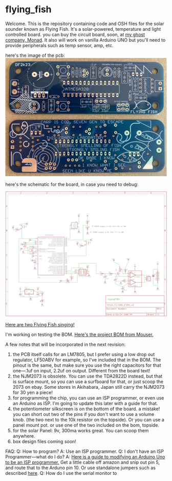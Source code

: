 # flying_fish

Welcome.  This is the repository containing code and OSH files for the solar sounder known as Flying Fish. It's a solar-powered, temperature and light controlled board. you can buy the circuit board, soon, at <a href="https://monadmonad.square.site/">my ghost company, Monad</a>. It also will work on vanilla Arduino UNO but you'll need to provide peripherals such as temp sensor, amp, etc. 

here's the image of the pcb:
<img src= "https://raw.githubusercontent.com/dfict/flying_fish/main/FlyingFish_pcb.jpg" alt="the picture of the pcb!">

here's the schematic for the board, in case you need to debug:

<img src="https://raw.githubusercontent.com/dfict/flying_fish/main/FlyingFish_schematic.png" alt="the schematic is here">

<a href="https://www.instagram.com/stories/highlights/18321952708145409/">Here are two Flying Fish singing!</a>

I'm working on testing the BOM.
<a href="https://www.mouser.com/ProjectManager/ProjectDetail.aspx?AccessID=30a4665741">Here's the project BOM from Mouser.</a>

A few notes that will be incorporated in the next revision:
1) the PCB itself calls for an LM7805, but I prefer using a low drop out regulator, LF50ABV for example, so I've included that in the BOM. The pinout is the same, but make sure you use the right capacitors for that one—.1uf on input, 2.2uf on output. Different from the board text!
2) the NJM2073 is obsolete. You can use the TDA2822D instead, but that is surface mount, so you can use a surfboard for that, or just scoop the 2073 on ebay. Some stores in Akihabara, Japan still carry the NJM2073 for 30 yen a piece!
3) for programming the chip, you can use an ISP programmer, or even use an Arduino as ISP. I'm going to update this later with a guide for that.
4) the potentiometer silkscreen is on the bottom of the board. a mistake! you can short out two of the pins if you don't want to use a volume knob. (the two next to the 10k resistor on the topside). Or you can use a panel mount pot. or use one of the two included on the bom, topside.
5) for the solar Panel: 9v, 300ma works great. You can scoop them anywhere.
6) box design files coming soon!

FAQ:
Q: How to program?
A: Use an ISP programmer.
Q: I don't have an ISP Programmer—what do I do?
A: <a href="https://www.electroschematics.com/icsp-custom-cables-and-arduino/">Here is a guide to modifying an Arduino Uno to be an ISP programmer.</a> Get a little cable off amazon and snip out pin 5, and route that to the Arduno pin 10. Or use standalone jumpers such as described <a href="https://www.instructables.com/Arduino-ICSP-Programming-Cable/">here</a>.
Q: How do I use the serial monitor to 